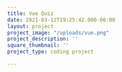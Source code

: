 ```yaml
---
title: Vue Quiz
date: 2021-03-12T19:25:42.000-06:00
layout: project
project_image: "/uploads/vue.png"
project_description: ''
square_thumbnail: ''
project_type: coding project

---
```

